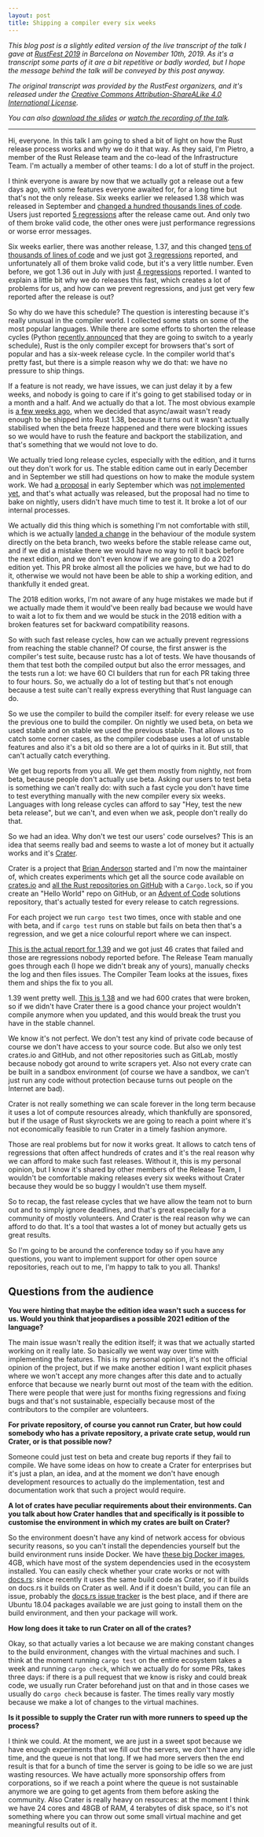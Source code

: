 ```yaml
---
layout: post
title: Shipping a compiler every six weeks
---
```


*This blog post is a slightly edited version of the live transcript of the talk
I gave at [RustFest 2019] in Barcelona on November 10th, 2019. As it's a
transcript some parts of it are a bit repetitive or badly worded, but I hope
the message behind the talk will be conveyed by this post anyway.*

*The original transcript was provided by the RustFest organizers, and it's
released under the [Creative Commons Attribution-ShareALike 4.0 International
License][cc-by-sa].*

*You can also [download the slides][slides] or [watch the recording of the
talk][yt].*

[cc-by-sa]: http://creativecommons.org/licenses/by-sa/4.0/

---

Hi, everyone. In this talk I am going to shed a bit of light on how the Rust
release process works and why we do it that way.  As they said, I'm Pietro, a
member of the Rust Release team and the co-lead of the Infrastructure Team.
I'm actually a member of other teams: I do a lot of stuff in the project.

I think everyone is aware by now that we actually got a release out a few days
ago, with some features everyone awaited for, for a long time but that's not
the only release. Six weeks earlier we released 1.38 which was released in
September and [changed a hundred thousands lines of code][diff-1.38]. Users
just reported [5 regressions][reg-1.38] after the release came out. And only two of them
broke valid code, the other ones were just performance regressions or worse
error messages.

[diff-1.38]: https://github.com/rust-lang/rust/compare/1.37.0...1.38.0
[reg-1.38]: https://gist.github.com/pietroalbini/b02cadb117cfe49ad17e0168ce543e2d#1380

Six weeks earlier, there was another release, 1.37, and this changed [tens of
thousands of lines of code][diff-1.37] and we just got [3
regressions][reg-1.37] reported, and unfortunately all of them broke valid
code, but it's a very little number. Even before, we got 1.36 out in July with
just [4 regressions][reg-1.36] reported. I wanted to explain a little bit why
we do releases this fast, which creates a lot of problems for us, and how can
we prevent regressions, and just get very few reported after the release is
out?

[diff-1.37]: https://github.com/rust-lang/rust/compare/1.36.0...1.37.0
[reg-1.37]: https://gist.github.com/pietroalbini/b02cadb117cfe49ad17e0168ce543e2d#1370
[reg-1.36]: https://gist.github.com/pietroalbini/b02cadb117cfe49ad17e0168ce543e2d#1360

So why do we have this schedule? The question is interesting because it's
really unusual in the compiler world. I collected some stats on some of the
most popular languages. While there are some efforts to shorten the release
cycles (Python [recently announced][python-yearly] that they are going to
switch to a yearly schedule), Rust is the only compiler except for browsers
that's sort of popular and has a six-week release cycle. In the compiler world
that's pretty fast, but there is a simple reason why we do that: we have no
pressure to ship things.

[python-yearly]: https://www.python.org/dev/peps/pep-0602/

If a feature is not ready, we have issues, we can just delay it by a few weeks,
and nobody is going to care if it's going to get stabilised today or in a month
and a half. And we actually do that a lot. The most obvious example is [a few
weeks ago][await-a-bit-more], when we decided that async/await wasn't ready
enough to be shipped into Rust 1.38, because it turns out it wasn't actually
stabilised when the beta freeze happened and there were blocking issues so we
would have to rush the feature and backport the stabilization, and that's
something that we would not love to do.

[await-a-bit-more]: https://github.com/rust-lang/rust/pull/63209#issuecomment-520741844

We actually tried long release cycles, especially with the edition, and it
turns out they don't work for us. The stable edition came out in early December
and in September we still had questions on how to make the module system work.
We had [a proposal][module-1] in early September which was [not implemented
yet][module-2], and that's what actually was released, but the proposal had no
time to bake on nightly, users didn't have much time to test it. It broke a lot
of our internal processes.

[module-1]: https://github.com/rust-lang/rust/issues/53130#issuecomment-418824862
[module-2]: https://github.com/rust-lang/rust/issues/53130#issuecomment-418913061

We actually did this thing which is something I'm not comfortable with still,
which is we actually [landed a change][module-3] in the behaviour of the module
system directly on the beta branch, two weeks before the stable release came
out, and if we did a mistake there we would have no way to roll it back before
the next edition, and we don't even know if we are going to do a 2021 edition
yet. This PR broke almost all the policies we have, but we had to do it,
otherwise we would not have been be able to ship a working edition, and
thankfully it ended great.

[module-3]: https://github.com/rust-lang/rust/pull/56053

The 2018 edition works, I'm not aware of any huge mistakes we made but if we
actually made them it would've been really bad because we would have to wait a
lot to fix them and we would be stuck in the 2018 edition with a broken
features set for backward compatibility reasons.

So with such fast release cycles, how can we actually prevent regressions from
reaching the stable channel? Of course, the first answer is the compiler's test
suite, because rustc has a lot of tests. We have thousands of them that test
both the compiled output but also the error messages, and the tests run a lot:
we have 60 CI builders that run for each PR taking three to four hours. So, we
actually do a lot of testing but that's not enough because a test suite can't
really express everything that Rust language can do.

So we use the compiler to build the compiler itself: for every release we use
the previous one to build the compiler. On nightly we used beta, on beta we
used stable and on stable we used the previous stable. That allows us to catch
some corner cases, as the compiler codebase uses a lot of unstable features and
also it's a bit old so there are a lot of quirks in it. But still, that can't
actually catch everything.

We get bug reports from you all. We get them mostly from nightly, not from
beta, because people don't actually use beta. Asking our users to test beta is
something we can't really do: with such a fast cycle you don't have time to
test everything manually with the new compiler every six weeks. Languages with
long release cycles can afford to say "Hey, test the new beta release", but we
can't, and even when we ask, people don't really do that.

So we had an idea. Why don't we test our users' code ourselves? This is an idea
that seems really bad and seems to waste a lot of money but it actually works
and it's [Crater].

[Crater]: https://github.com/rust-lang/crater

Crater is a project that [Brian Anderson][brson] started and I'm now the
maintainer of, which creates experiments which get all the source code
available on [crates.io] and [all the Rust repositories on GitHub][rust-repos]
with a `Cargo.lock`, so if you create an "Hello World" repo on GitHub, or an
[Advent of Code][aoc] solutions repository, that's actually tested for every
release to catch regressions.

[brson]: https://github.com/brson
[crates.io]: https://crates.io
[rust-repos]: https://github.com/rust-lang/rust-repos
[aoc]: https://adventofcode.com/

For each project we run `cargo test` two times, once with stable and one with
beta, and if `cargo test` runs on stable but fails on beta then that's a
regression, and we get a nice colourful report where we can inspect.

[This is the actual report for 1.39][report-1.39] and we got just 46 crates
that failed and those are regressions nobody reported before. The Release Team
manually goes through each (I hope we didn't break any of yours), manually
checks the log and then files issues. The Compiler Team looks at the issues,
fixes them and ships the fix to you all.

[report-1.39]: https://crater-reports.s3.amazonaws.com/beta-1.39-1/full.html

1.39 went pretty well. [This is 1.38][report-1.38] and we had 600 crates that
were broken, so if we didn't have Crater there is a good chance your project
wouldn't compile anymore when you updated, and this would break the trust you
have in the stable channel.

[report-1.38]: https://crater-reports.s3.amazonaws.com/beta-1.38-1/full.html

We know it's not perfect. We don't test any kind of private code because of
course we don't have access to your source code. But also we only test
crates.io and GitHub, and not other repositories such as GitLab, mostly because
nobody got around to write scrapers yet. Also not every crate can be built in a
sandbox environment (of course we have a sandbox, we can't just run any code
without protection because turns out people on the Internet are bad).

Crater is not really something we can scale forever in the long term because it
uses a lot of compute resources already, which thankfully are sponsored, but if
the usage of Rust skyrockets we are going to reach a point where it's not
economically feasible to run Crater in a timely fashion anymore.

Those are real problems but for now it works great. It allows to catch tens of
regressions that often affect hundreds of crates and it's the real reason why
we can afford to make such fast releases. Without it, this is my personal
opinion, but I know it's shared by other members of the Release Team, I
wouldn't be comfortable making releases every six weeks without Crater because
they would be so buggy I wouldn't use them myself.

So to recap, the fast release cycles that we have allow the team not to burn
out and to simply ignore deadlines, and that's great especially for a community
of mostly volunteers. And Crater is the real reason why we can afford to do
that. It's a tool that wastes a lot of money but actually gets us great
results.

So I'm going to be around the conference today so if you have any questions,
you want to implement support for other open source repositories, reach out to
me, I'm happy to talk to you all. Thanks!

## Questions from the audience

**You were hinting that maybe the edition idea wasn't such a success for us.
Would you think that jeopardises a possible 2021 edition of the language?**

The main issue wasn't really the edition itself; it was that we actually
started working on it really late. So basically we went way over time with
implementing the features. This is my personal opinion, it's not the official
opinion of the project, but if we make another edition I want explicit phases
where we won't accept any more changes after this date and to actually enforce
that because we nearly burnt out most of the team with the edition.  There were
people that were just for months fixing regressions and fixing bugs and that's
not sustainable, especially because most of the contributors to the compiler
are volunteers.

**For private repository, of course you cannot run Crater, but how could
somebody who has a private repository, a private crate setup, would run Crater,
or is that possible now?**

Someone could just test on beta and create bug reports if they fail to compile.
We have some ideas on how to create a Crater for enterprises but it's just a
plan, an idea, and at the moment we don't have enough development resources to
actually do the implementation, test and documentation work that such a project
would require.

**A lot of crates have peculiar requirements about their environments.  Can
you talk about how Crater handles that and specifically is it possible to
customise the environment in which my crates are built on Crater?**

So the environment doesn't have any kind of network access for obvious security
reasons, so you can't install the dependencies yourself but the build
environment runs inside Docker. We have [these big Docker images][build-env],
4GB, which have most of the system dependencies used in the ecosystem
installed. You can easily check whether your crate works or not with [docs.rs]:
since recently it uses the same build code as Crater, so if it builds on
docs.rs it builds on Crater as well.  And if it doesn't build, you can file an
issue, probably the [docs.rs issue tracker][docsrs-issue] is the best place,
and if there are Ubuntu 18.04 packages available we are just going to install
them on the build environment, and then your package will work.

[build-env]: https://github.com/rust-lang/crates-build-env
[docs.rs]: https://docs.rs
[docsrs-issue]: https://github.com/rust-lang/docs.rs/issues

**How long does it take to run Crater on all of the crates?**

Okay, so that actually varies a lot because we are making constant changes to
the build environment, changes with the virtual machines and such. I think at
the moment running `cargo test` on the entire ecosystem takes a week and
running `cargo check`, which we actually do for some PRs, takes three days: if
there is a pull request that we know is risky and could break code, we usually
run Crater beforehand just on that and in those cases we usually do `cargo
check` because is faster. The times really vary mostly because we make a lot of
changes to the virtual machines.

**Is it possible to supply the Crater run with more runners to speed up the
process?**

I think we could. At the moment, we are just in a sweet spot because we have
enough experiments that we fill out the servers, we don't have any idle time,
and the queue is not that long. If we had more servers then the end result is
that for a bunch of time the server is going to be idle so we are just wasting
resources. We have actually more sponsorship offers from corporations, so if we
reach a point where the queue is not sustainable anymore we are going to get
agents from them before asking the community. Also Crater is really heavy on
resources: at the moment I think we have 24 cores and 48GB of RAM, 4 terabytes
of disk space, so it's not something where you can throw out some small virtual
machine and get meaningful results out of it.

[RustFest 2019]: https://barcelona.rustfest.eu
[slides]: /assets/blog/shipping-a-compiler-every-six-weeks/slides.pdf
[yt]: https://youtu.be/LPpulLUUVCc?t=10470
